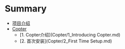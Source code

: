 # Summary

* [项目介绍](README.md)
* [Copter](copter.md)
  * [1. Copter介绍](Copter/1_Introducing Copter.md)
  * [2. 首次安装](Copter/2_First Time Setup.md)

